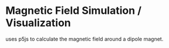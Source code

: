 # Magnetic Field Simulation / Visualization
 uses p5js to calculate the magnetic field around a dipole magnet.
